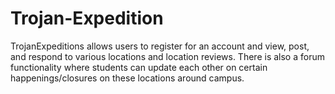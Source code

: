 # Trojan-Expedition
TrojanExpeditions allows users to register for an account and view, post, and  respond to various locations and location reviews. There is also a forum  functionality where students can update each other on certain  happenings/closures on these locations around campus.
